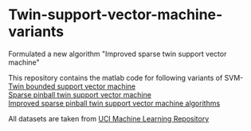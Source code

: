 # Twin-support-vector-machine-variants
Formulated a new algorithm "Improved sparse twin support vector machine"

This repository contains the matlab code for following variants of SVM-  
[Twin bounded support vector machine](https://ieeexplore.ieee.org/abstract/document/5762620)  
[Sparse pinball twin support vector machine](https://www.sciencedirect.com/science/article/abs/pii/S1568494619300821)    
[Improved sparse pinball twin support vector machine algorithms](https://ieeexplore.ieee.org/abstract/document/8914642)  

All datasets are taken from [UCI Machine Learning Repository](https://archive.ics.uci.edu/ml/index.php)
